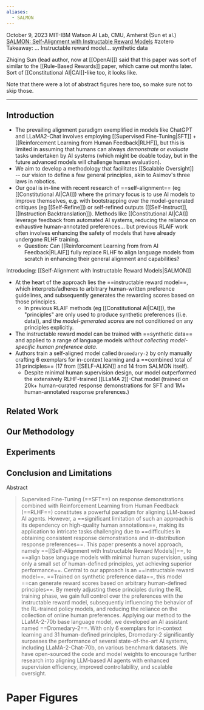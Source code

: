 ```yaml
---
aliases:
  - SALMON
---
```

October 9, 2023
MIT-IBM Watson AI Lab, CMU, Amherst (Sun et al.)
[SALMON: Self-Alignment with Instructable Reward Models](https://arxiv.org/pdf/2310.05910)
#zotero 
Takeaway: ... Instructable reward model... synthetic data


Zhiqing Sun (lead author, now at [[OpenAI]]) said that this paper was sort of similar to the [[Rule-Based Rewards]] paper, which came out months later. Sort of [[Constitutional AI|CAI]]-like too, it looks like.

Note that there were a lot of abstract figures here too, so make sure not to skip those.

---
## Introduction
- The prevailing alignment paradigm exemplified in models like ChatGPT and LLaMA2-Chat involves employing [[Supervised Fine-Tuning|SFT]] + [[Reinforcement Learning from Human Feedback|RLHF]], but this is limited in assuming that humans can always *demonstrate* or *evaluate* tasks undertaken by AI systems (which might be doable today, but in the future advanced models will challenge human evaluation).
- We aim to develop a methodology that facilitates [[Scalable Oversight]] -- our vision to define a few general principles, akin to Asimov's three laws in robotics.
- Our goal is in-line with recent research of ==self-alignment== (eg [[Constitutional AI|CAI]]) where the primary focus is to use AI models to improve themselves, e.g. with bootstrapping over the model-generated critiques (eg [[Self-Refine]]) or self-refined outputs ([[Self-Instruct]], [[Instruction Backtranslation]]). Methods like [[Constitutional AI|CAI]] leverage feedback from automated AI systems, reducing the reliance on exhaustive human-annotated preferences... but previous RLAIF work often involves enhancing the safety of models that have already undergone RLHF training.
	- Question: Can [[Reinforcement Learning from from AI Feedback|RLAIF]] fully replace RLHF to align language models from scratch in enhancing their general alignment and capabilities?

Introducing: [[Self-Alignment with Instructable Reward Models|SALMON]]
- At the heart of the approach lies the ==instructable reward model==, which interprets/adheres to arbitrary human-written preference guidelines, and subsequently generates the rewarding scores based on those principles.
	- In previous RLAIF methods (eg [[Constitutional AI|CAI]]), the "principles" are only used to produce synthetic preferences ((i.e. data)), and the *model-generated scores* are not conditioned on any principles explicitly.
- The instructable reward model can be trained with ==synthetic data== and applied to a range of language models *without collecting model-specific human preference data.*
- Authors train a self-aligned model called `Dromedary-2` by only manually crafting 6 exemplars for in-context learning and a ==combined total of 31 principles== (17 from [[SELF-ALIGN]] and 14 from SALMON itself).
	- Despite minimal human supervision design, our model outperformed the extensively RLHF-trained [[LLaMA 2]]-Chat model (trained on 20k+ human-curated response demonstrations for SFT and 1M+ human-annotated response preferences.)



## Related Work


## Our Methodology


## Experiments


## Conclusion and Limitations


Abstract
> Supervised Fine-Tuning (==SFT==) on response demonstrations combined with Reinforcement Learning from Human Feedback (==RLHF==) constitutes a powerful paradigm for aligning LLM-based AI agents. However, a ==significant limitation of such an approach is its dependency on high-quality human annotations==, making its application to intricate tasks challenging due to ==difficulties in obtaining consistent response demonstrations and in-distribution response preferences==. This paper presents a novel approach, namely ==[[Self-Alignment with Instructable Reward Models]]==, to ==align base language models with minimal human supervision, using only a small set of human-defined principles, yet achieving superior performance==. Central to our approach is an ==instructable reward model==. ==Trained on synthetic preference data==, this model ==can generate reward scores based on arbitrary human-defined principles==. By merely adjusting these principles during the RL training phase, we gain full control over the preferences with the instructable reward model, subsequently influencing the behavior of the RL-trained policy models, and reducing the reliance on the collection of online human preferences. Applying our method to the LLaMA-2-70b base language model, we developed an AI assistant named ==Dromedary-2==. With only 6 exemplars for in-context learning and 31 human-defined principles, Dromedary-2 significantly surpasses the performance of several state-of-the-art AI systems, including LLaMA-2-Chat-70b, on various benchmark datasets. We have open-sourced the code and model weights to encourage further research into aligning LLM-based AI agents with enhanced supervision efficiency, improved controllability, and scalable oversight.


# Paper Figures
